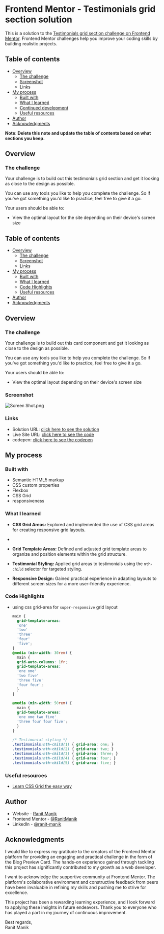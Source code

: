 # Frontend Mentor - Testimonials grid section solution

This is a solution to
the [Testimonials grid section challenge on Frontend Mentor](https://www.frontendmentor.io/challenges/testimonials-grid-section-Nnw6J7Un7).
Frontend Mentor challenges help you improve your coding skills by building realistic projects.

## Table of contents

- [Overview](#overview)
    - [The challenge](#the-challenge)
    - [Screenshot](#screenshot)
    - [Links](#links)
- [My process](#my-process)
    - [Built with](#built-with)
    - [What I learned](#what-i-learned)
    - [Continued development](#continued-development)
    - [Useful resources](#useful-resources)
- [Author](#author)
- [Acknowledgments](#acknowledgments)

**Note: Delete this note and update the table of contents based on what sections you keep.**

## Overview

### The challenge

Your challenge is to build out this testimonials grid section and get it looking as close to the design as possible.

You can use any tools you like to help you complete the challenge. So if you've got something you'd like to practice,
feel free to give it a go.

Your users should be able to:

- View the optimal layout for the site depending on their device's screen size

## Table of contents

- [Overview](#overview)
    - [The challenge](#the-challenge)
    - [Screenshot](#screenshot)
    - [Links](#links)
- [My process](#my-process)
    - [Built with](#built-with)
    - [What I learned](#what-i-learned)
    - [Code Highlights](#code-highlights)
    - [Useful resources](#Useful-resources)
- [Author](#author)
- [Acknowledgments](#acknowledgments)

## Overview

### The challenge

Your challenge is to build out this card component and get it looking as close to the design as possible.

You can use any tools you like to help you complete the challenge. So if you've got something you'd like to practice,
feel free to give it a go.

Your users should be able to:

- View the optimal layout depending on their device's screen size

### Screenshot

![Screen Shot.png](Screen%20Shot.png)

### Links

- Solution
  URL: [click here to see the solution](https://www.frontendmentor.io/solutions/statspreviewcardcomponent-using-css-Yp0fsleRKH)
- Live Site
  URL: [click here to see the code](https://ranitmanik.github.io/frontendmentor-challenges/FrontendMentor07%E2%80%94stats-preview-card-component/index.html)
- codepen: [click here to see the codepen](https://codepen.io/RANIT-MANIK/pen/MWxyvVP)

## My process

### Built with

- Semantic HTML5 markup
- CSS custom properties
- Flexbox
- CSS Grid
- responsiveness

### What I learned

- **CSS Grid Areas:** Explored and implemented the use of CSS grid areas for creating responsive grid layouts.
-
- **Grid Template Areas:** Defined and adjusted grid template areas to organize and position elements within the grid
  structure.

- **Testimonial Styling:** Applied grid areas to testimonials using the `nth-child` selector for targeted styling.

- **Responsive Design:** Gained practical experience in adapting layouts to different screen sizes for a more
  user-friendly experience.

### Code Highlights

- using css grid-area for `super-responsive` grid layout
  ```css
  main {
    grid-template-areas:
    'one'
    'two'
    'three'
    'four'
    'five';
  }
  @media (min-width: 30rem) {
    main {
    grid-auto-columns: 1fr;
    grid-template-areas:
    'one one'
    'two five'
    'three five'
    'four four';
    }
  }
    
  @media (min-width: 50rem) {
    main {
    grid-template-areas:
    'one one two five'
    'three four four five';
    }
  }
    
  /* Testimonial styling */
  .testimonials:nth-child(1) { grid-area: one; }
  .testimonials:nth-child(2) { grid-area: two; }
  .testimonials:nth-child(3) { grid-area: three; }
  .testimonials:nth-child(4) { grid-area: four; }
  .testimonials:nth-child(5) { grid-area: five; }

  ```

### Useful resources

- [Learn CSS Grid the easy way](https://youtu.be/rg7Fvvl3taU?si=RRHtGe4lqElvSfi-)

## Author

- Website - [Ranit Manik](https://ranitmanik.github.io/Portfolio-1.0)
- Frontend Mentor - [@RanitManik](https://www.frontendmentor.io/profile/RanitManik)
- LinkedIn - [@ranit-manik](https://www.linkedin.com/in/ranit-manik/)

## Acknowledgments

I would like to express my gratitude to the creators of the Frontend Mentor platform for providing an engaging and
practical challenge in the form of the Blog Preview Card. The hands-on experience gained through tackling this project
has significantly contributed to my growth as a web developer.

I want to acknowledge the supportive community at Frontend Mentor. The platform's collaborative environment and
constructive feedback from peers have been invaluable in refining my skills and pushing me to strive for excellence.

This project has been a rewarding learning experience, and I look forward to applying these insights in future
endeavors. Thank you to everyone who has played a part in my journey of continuous improvement.

Best regards,<br>
Ranit Manik

